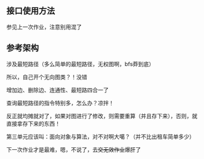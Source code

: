 ## 接口使用方法

参见上一次作业，注意别用混了

## 参考架构

涉及最短路径（多么简单的最短路径，无权图啊，bfs莽到底）

所以，自己开个无向图类？！没错

增加边、删除边、连通性、最短路四合一了

查询最短路径的指令特别多，怎么办？凉拌！

反正就均摊就对了，如果对图进行了修改，则需要重算（并且存下来），否则，就直接拿存下来的东西！

第三单元应该叫：面向对象与算法，对不对啊大噶？（并不比出租车简单多少）

下一次作业才是最难，嗯，不说了，去~~交无效作业~~爆肝了